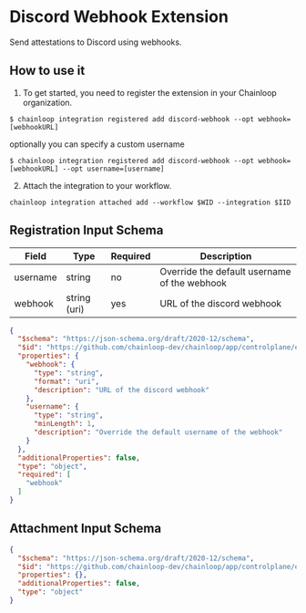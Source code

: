 # Discord Webhook Extension

Send attestations to Discord using webhooks.
## How to use it

1. To get started, you need to register the extension in your Chainloop organization.

```console
$ chainloop integration registered add discord-webhook --opt webhook=[webhookURL]
```

optionally you can specify a custom username

```console
$ chainloop integration registered add discord-webhook --opt webhook=[webhookURL] --opt username=[username]
```

2. Attach the integration to your workflow.

```console
chainloop integration attached add --workflow $WID --integration $IID
```

## Registration Input Schema

|Field|Type|Required|Description|
|---|---|---|---|
|username|string|no|Override the default username of the webhook|
|webhook|string (uri)|yes|URL of the discord webhook|

```json
{
  "$schema": "https://json-schema.org/draft/2020-12/schema",
  "$id": "https://github.com/chainloop-dev/chainloop/app/controlplane/extensions/core/discord-webhook/v1/registration-request",
  "properties": {
    "webhook": {
      "type": "string",
      "format": "uri",
      "description": "URL of the discord webhook"
    },
    "username": {
      "type": "string",
      "minLength": 1,
      "description": "Override the default username of the webhook"
    }
  },
  "additionalProperties": false,
  "type": "object",
  "required": [
    "webhook"
  ]
}
```

## Attachment Input Schema

```json
{
  "$schema": "https://json-schema.org/draft/2020-12/schema",
  "$id": "https://github.com/chainloop-dev/chainloop/app/controlplane/extensions/core/discord-webhook/v1/attachment-request",
  "properties": {},
  "additionalProperties": false,
  "type": "object"
}
````